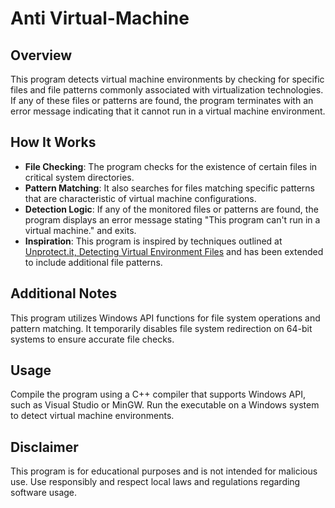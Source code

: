 # Anti Virtual-Machine

## Overview

This program detects virtual machine environments by checking for specific files and file patterns commonly associated with virtualization technologies. If any of these files or patterns are found, the program terminates with an error message indicating that it cannot run in a virtual machine environment.

## How It Works

- **File Checking**: The program checks for the existence of certain files in critical system directories.
- **Pattern Matching**: It also searches for files matching specific patterns that are characteristic of virtual machine configurations.
- **Detection Logic**: If any of the monitored files or patterns are found, the program displays an error message stating "This program can't run in a virtual machine." and exits.
- **Inspiration**: This program is inspired by techniques outlined at [Unprotect.it, Detecting Virtual Environment Files](https://unprotect.it/technique/detecting-virtual-environment-files/) and has been extended to include additional file patterns.

## Additional Notes

This program utilizes Windows API functions for file system operations and pattern matching. It temporarily disables file system redirection on 64-bit systems to ensure accurate file checks.

## Usage

Compile the program using a C++ compiler that supports Windows API, such as Visual Studio or MinGW. Run the executable on a Windows system to detect virtual machine environments.

## Disclaimer

This program is for educational purposes and is not intended for malicious use. Use responsibly and respect local laws and regulations regarding software usage.

